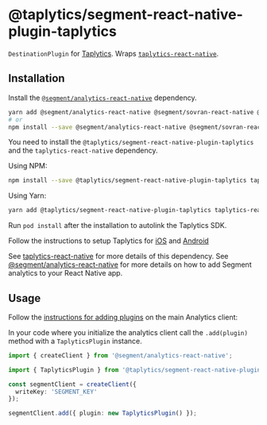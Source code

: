 # @taplytics/segment-react-native-plugin-taplytics

`DestinationPlugin` for [Taplytics](https://taplytics.com/). Wraps [`taplytics-react-native`](https://github.com/taplytics/taplytics-react-native).

## Installation
Install the [`@segment/analytics-react-native`](https://github.com/segmentio/analytics-react-native#installation) dependency.

```bash
yarn add @segment/analytics-react-native @segment/sovran-react-native @react-native-async-storage/async-storage 
# or
npm install --save @segment/analytics-react-native @segment/sovran-react-native @react-native-async-storage/async-storage
```

You need to install the `@taplytics/segment-react-native-plugin-taplytics` and the `taplytics-react-native` dependency.

Using NPM:
```bash
npm install --save @taplytics/segment-react-native-plugin-taplytics taplytics-react-native
```

Using Yarn:
```bash
yarn add @taplytics/segment-react-native-plugin-taplytics taplytics-react-native
```

Run `pod install` after the installation to autolink the Taplytics SDK.

Follow the instructions to setup Taplytics for [iOS](https://docs.taplytics.com/docs/react-native-sdk#ios-setup) and [Android](https://docs.taplytics.com/docs/react-native-sdk#android-setup)

See [taplytics-react-native](https://docs.taplytics.com/docs/react-native-sdk) for more details of this dependency.
See [@segment/analytics-react-native](https://github.com/segmentio/analytics-react-native) for more details on how to add Segment analytics to your React Native app.
## Usage

Follow the [instructions for adding plugins](https://github.com/segmentio/analytics-react-native#adding-plugins) on the main Analytics client:

In your code where you initialize the analytics client call the `.add(plugin)` method with a `TaplyticsPlugin` instance. 

```ts
import { createClient } from '@segment/analytics-react-native';

import { TaplyticsPlugin } from '@taplytics/segment-react-native-plugin-taplytics';

const segmentClient = createClient({
  writeKey: 'SEGMENT_KEY'
});

segmentClient.add({ plugin: new TaplyticsPlugin() });
```
